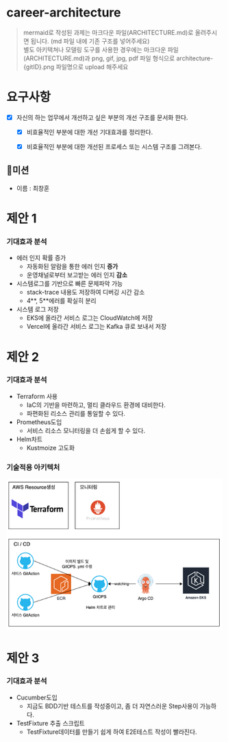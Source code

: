 # career-architecture
> mermaid로 작성된 과제는 마크다운 파일(ARCHITECTURE.md)로 올려주시면 됩니다. (md 파일 내에 기존 구조를 넣어주세요) <br>
> 별도 아키택쳐나 모델링 도구를 사용한 경우에는 마크다운 파일(ARCHITECTURE.md)과 png, gif, jpg, pdf 파일 형식으로 architecture-{gitID}.png 파일명으로 upload 해주세요
# 요구사항
- [x] 자신의 하는 업무에서 개선하고 싶은 부분의 개선 구조를 문서화 한다.
    - [x] 비효율적인 부분에 대한 개선 기대효과를 정리한다.
    - [x] 비효율적인 부분에 대한 개선된 프로세스 또는 시스템 구조를 그려본다.




## 🚀미션
- 이름 : 최창훈

# 제안 1
### 기대효과 분석
- 에러 인지 확률 증가
  - 자동화된 알람을 통한 에러 인지 **증가** 
  - 운영채널로부터 보고받는 에러 인지 **감소**
- 시스템로그를 기반으로 빠른 문제파악 가능
  - stack-trace 내용도 저장하여 디버깅 시간 감소
  - 4**, 5**에러를 확실히 분리 
- 시스템 로그 저장
  - EKS에 올라간 서비스 로그는 CloudWatch에 저장
  - Vercel에 올라간 서비스 로그는 Kafka 큐로 보내서 저장

# 제안 2
### 기대효과 분석
- Terraform 사용
  - IaC의 기반을 마련하고, 멀티 클라우드 환경에 대비한다.
  - 파편화된 리소스 관리를 통일할 수 있다.
- Prometheus도입
  - 서비스 리소스 모니터링을 더 손쉽게 할 수 있다.
- Helm차트
  - Kustmoize 고도화

### 기술적용 아키텍처
![architecture-hoon25_2_tobe.png](architecture-hoon25_2_tobe.png)

# 제안 3
### 기대효과 분석
- Cucumber도입
  - 지금도 BDD기반 테스트를 작성중이고, 좀 더 자연스러운 Step사용이 가능하다.
- TestFixture 추출 스크립트
  - TestFixture데이터를 만들기 쉽게 하여 E2E테스트 작성이 빨라진다.


